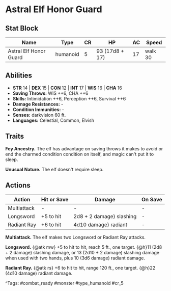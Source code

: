 # Astral Elf Honor Guard

## Stat Block

| Name | Type | CR | HP | AC | Speed |
|------|------|----|----|----|-------|
| Astral Elf Honor Guard | humanoid | 5 | 93 (17d8 + 17) | 17 | walk 30 |

## Abilities

- **STR** 14 | **DEX** 15 | **CON** 12 | **INT** 17 | **WIS** 16 | **CHA** 16
- **Saving Throws:** WIS ++6, CHA ++6  
- **Skills:** Intimidation ++6, Perception ++6, Survival ++6  
- **Damage Resistances:** -  
- **Condition Immunities:** -  
- **Senses:** darkvision 60 ft.  
- **Languages:** Celestial, Common, Elvish

## Traits

**Fey Ancestry.** The elf has advantage on saving throws it makes to avoid or end the charmed condition condition on itself, and magic can't put it to sleep.

**Unusual Nature.** The elf doesn't require sleep.


## Actions

| Action | Hit or Save | Damage | On Save |
|--------|--------------|--------|----------|
| Multiattack | - | - | - |
| Longsword | +5 to hit | 2d8 + 2 damage) slashing | - |
| Radiant Ray | +6 to hit | 4d10 damage) radiant | - |

**Multiattack.** The elf makes two Longsword or Radiant Ray attacks.

**Longsword.** {@atk mw} +5 to hit to hit, reach 5 ft., one target. {@h}11 (2d8 + 2 damage) slashing damage, or 13 (2d10 + 2 damage) slashing damage when used with two hands, plus 10 (3d6 damage) radiant damage.

**Radiant Ray.** {@atk rs} +6 to hit to hit, range 120 ft., one target. {@h}22 (4d10 damage) radiant damage.


^Tags: #combat_ready #monster #type_humanoid #cr_5